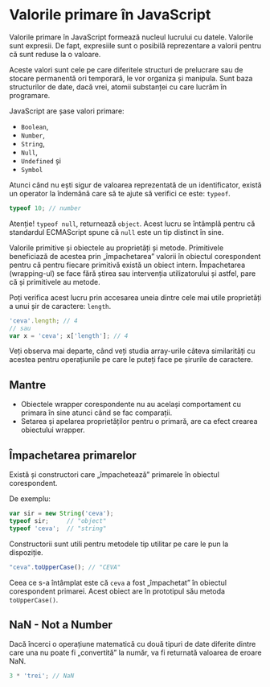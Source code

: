 # Valorile primare în JavaScript

Valorile primare în JavaScript formează nucleul lucrului cu datele.
Valorile sunt expresii. De fapt, expresiile sunt o posibilă reprezentare a valorii pentru că sunt reduse la o valoare.

Aceste valori sunt cele pe care diferitele structuri de prelucrare sau de stocare permanentă ori temporară, le vor organiza și manipula. Sunt baza structurilor de date, dacă vrei, atomii substanței cu care lucrăm în programare.

JavaScript are șase valori primare:

- `Boolean`,
- `Number`,
- `String`,
- `Null`,
- `Undefined` și
- `Symbol`

Atunci când nu ești sigur de valoarea reprezentată de un identificator, există un operator la îndemână care să te ajute să verifici ce este: `typeof`.

```javascript
typeof 10; // number
```

Atenție! `typeof null`, returnează `object`. Acest lucru se întâmplă pentru că standardul ECMAScript spune că `null` este un tip distinct în sine.

Valorile primitive și obiectele au proprietăți și metode. Primitivele beneficiază de acestea prin „împachetarea” valorii în obiectul corespondent pentru că pentru fiecare primitivă există un obiect intern. Împachetarea (wrapping-ul) se face fără știrea sau intervenția utilizatorului și astfel, pare că și primitivele au metode.

Poți verifica acest lucru prin accesarea uneia dintre cele mai utile proprietăți a unui șir de caractere: `length`.

```javascript
'ceva'.length; // 4
// sau
var x = 'ceva'; x['length']; // 4
```

Veți observa mai departe, când veți studia array-urile câteva similarități cu acestea pentru operațiunile pe care le puteți face pe șirurile de caractere.

## Mantre

- Obiectele wrapper corespondente nu au același comportament cu primara în sine atunci când se fac comparații.
- Setarea și apelarea proprietăților pentru o primară, are ca efect crearea obiectului wrapper.

## Împachetarea primarelor

Există și constructori care „împachetează” primarele în obiectul corespondent.

De exemplu:

```javascript
var sir = new String('ceva');
typeof sir;     // "object"
typeof 'ceva';  // "string"
```

Constructorii sunt utili pentru metodele tip utilitar pe care le pun la dispoziție.

```javascript
"ceva".toUpperCase(); // "CEVA"
```

Ceea ce s-a întâmplat este că `ceva` a fost „împachetat” în obiectul corespondent primarei. Acest obiect are în prototipul său metoda `toUpperCase()`.

## NaN - Not a Number

Dacă încerci o operațiune matematică cu două tipuri de date diferite dintre care una nu poate fi „convertită” la număr, va fi returnată valoarea de eroare NaN.

```javascript
3 * 'trei'; // NaN
```
